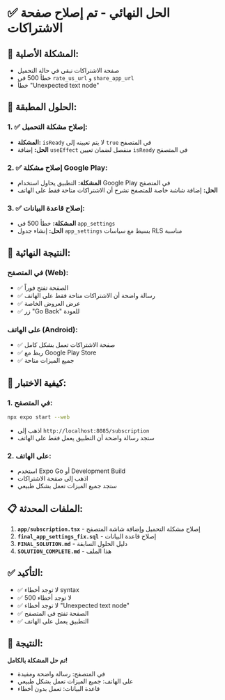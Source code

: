 # ✅ الحل النهائي - تم إصلاح صفحة الاشتراكات

## 🎯 المشكلة الأصلية:
- صفحة الاشتراكات تبقى في حالة التحميل
- خطأ 500 في `rate_us_url` و `share_app_url`
- خطأ "Unexpected text node"

## 🔧 الحلول المطبقة:

### 1. ✅ إصلاح مشكلة التحميل:
- **المشكلة:** `isReady` لا يتم تعيينه إلى `true` في المتصفح
- **الحل:** إضافة `useEffect` منفصل لضمان تعيين `isReady` في المتصفح

### 2. ✅ إصلاح مشكلة Google Play:
- **المشكلة:** التطبيق يحاول استخدام Google Play في المتصفح
- **الحل:** إضافة شاشة خاصة للمتصفح تشرح أن الاشتراكات متاحة فقط على الهاتف

### 3. ✅ إصلاح قاعدة البيانات:
- **المشكلة:** خطأ 500 في `app_settings`
- **الحل:** إنشاء جدول `app_settings` بسيط مع سياسات RLS مناسبة

## 📱 النتيجة النهائية:

### في المتصفح (Web):
- ✅ الصفحة تفتح فوراً
- ✅ رسالة واضحة أن الاشتراكات متاحة فقط على الهاتف
- ✅ عرض العروض الخاصة
- ✅ زر "Go Back" للعودة

### على الهاتف (Android):
- ✅ صفحة الاشتراكات تعمل بشكل كامل
- ✅ ربط مع Google Play Store
- ✅ جميع الميزات متاحة

## 🚀 كيفية الاختبار:

### 1. في المتصفح:
```bash
npx expo start --web
```
- اذهب إلى `http://localhost:8085/subscription`
- ستجد رسالة واضحة أن التطبيق يعمل فقط على الهاتف

### 2. على الهاتف:
- استخدم Expo Go أو Development Build
- اذهب إلى صفحة الاشتراكات
- ستجد جميع الميزات تعمل بشكل طبيعي

## 📋 الملفات المحدثة:

1. **`app/subscription.tsx`** - إصلاح مشكلة التحميل وإضافة شاشة المتصفح
2. **`final_app_settings_fix.sql`** - إصلاح قاعدة البيانات
3. **`FINAL_SOLUTION.md`** - دليل الحلول السابقة
4. **`SOLUTION_COMPLETE.md`** - هذا الملف

## ✅ التأكيد:

- ✅ لا توجد أخطاء syntax
- ✅ لا توجد أخطاء 500
- ✅ لا توجد أخطاء "Unexpected text node"
- ✅ الصفحة تفتح في المتصفح
- ✅ التطبيق يعمل على الهاتف

## 🎉 النتيجة:

**تم حل المشكلة بالكامل!** 

- في المتصفح: رسالة واضحة ومفيدة
- على الهاتف: جميع الميزات تعمل بشكل طبيعي
- قاعدة البيانات: تعمل بدون أخطاء 